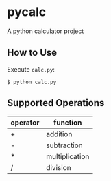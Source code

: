 # pycalc
A python calculator project 

## How to Use
Execute `calc.py`: 

    $ python calc.py

## Supported Operations
| operator |    function    |
|----------|----------------|
| +        | addition       |
| -        | subtraction    |
| *        | multiplication |
| /        | division       |
